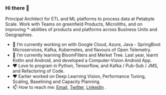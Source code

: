 ### Hi there 👋

Principal Architect for ETL and ML platforms to process data at Petabyte Scale. Work with Teams on greenfield Products, Microliths, and on improving *-abilities of products and platforms across Business Units and Geographies.

- 🔭 I’m currently working on with Google Cloud, Azure, Java - SpringBoot Microservices, Kafka, Kubernetes, and flavours of Open Telemetry.
- 🌱 I’m currently learning BloomFilters and Merket Tree. Last year, learnt Kotlin and Android, and developed a Computer-Vision Android App.
- ❤️ Love to program in Python, Tensorflow, and Kafka / Pub-Sub / JMS, and Refactoring of Code. 
- ❤️ Earlier worked on Deep Learning Vision, Performance Tuning, Scaling, Baselining and Capacity Planning.
- 📫 How to reach me: [Email](mailto:root.nishi@gmail.com), [Twitter](https://twitter.com/tachyo9), [LinkedIn](https://www.linkedin.com/in/agrawalnishant/) .

<!--
**agrawalnishant/agrawalnishant** is a ✨ _special_ ✨ repository because its `README.md` (this file) appears on your GitHub profile.

Here are some ideas to get you started:

- 🔭 I’m currently working on with Google Cloud, Azure, Java - SpringBoot Microservices, Kafka, Kubernetes, and flavours of Open Telemetry.
- 🌱 I’m currently learning BloomFilters and Merket Tree.
- 👯 I’m looking to collaborate on 
- 🤔 I’m looking for help with ...
- 💬 Ask me about ...
- 📫 How to reach me: ...
- 😄 Pronouns: ...
- ⚡ Fun fact: ...
-->
